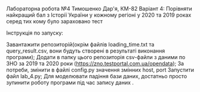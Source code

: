 Лабораторна робота №4 Тимошенко Дар'я, КМ-82 Варіант 4: Порівняти найкращий бал з Історії України у кожному регіоні у 2020 та 2019 роках серед тих кому було зараховано тест

Інструкція по запуску:

Завантажити репозиторій(окрім файлів loading_time.txt та query_result.csv, вони будуть створені в результаті виконання програми);
Додати в папку цього репозиторія csv-файли з даними по ЗНО за 2019 та 2020 роки (https://zno.testportal.com.ua/opendata);
За потреби, змінити в файлі config.py значення змінних host, port
Запустити файл lab_4.py;
Для моделювати падіння бази даних, достатньо просто зупинити роботу програми під час запису даних .
